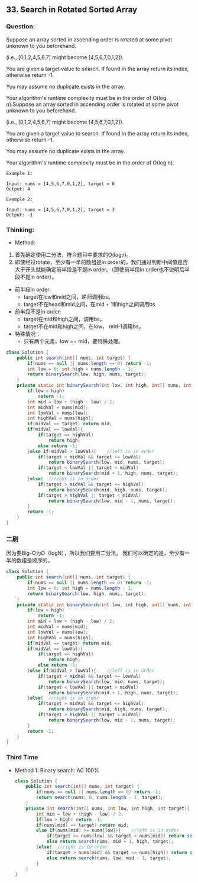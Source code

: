 ## 33. Search in Rotated Sorted Array

### Question:
Suppose an array sorted in ascending order is rotated at some pivot unknown to you beforehand.

(i.e., [0,1,2,4,5,6,7] might become [4,5,6,7,0,1,2]).

You are given a target value to search. If found in the array return its index, otherwise return -1.

You may assume no duplicate exists in the array.

Your algorithm's runtime complexity must be in the order of O(log n).Suppose an array sorted in ascending order is rotated at some pivot unknown to you beforehand.

(i.e., [0,1,2,4,5,6,7] might become [4,5,6,7,0,1,2]).

You are given a target value to search. If found in the array return its index, otherwise return -1.

You may assume no duplicate exists in the array.

Your algorithm's runtime complexity must be in the order of O(log n).

```
Example 1:

Input: nums = [4,5,6,7,0,1,2], target = 0
Output: 4

Example 2:

Input: nums = [4,5,6,7,0,1,2], target = 3
Output: -1
```

### Thinking:
* Method:
1. 首先确定使用二分法，符合题目中要求的O(logn)。
2. 即使经过rotate，至少有一半的数组是in order的，我们通过判断中间值是否大于开头就能确定前半段是不是in order。（即使前半段in order也不说明后半段不是in order）。
* 前半段in order:
	* target在low和mid之间，递归调用bs。
	* target不在head和mid之间，在mid + 1和high之间调用bs
* 前半段不是in order:
	* target在mid和high之间，调用bs。
	* target不在mid和high之间，在low， mid-1调用bs。
* 特殊情况：
	* 只有两个元素，low == mid，要特殊处理。

```Java
class Solution {
    public int search(int[] nums, int target) {
        if(nums == null || nums.length == 0) return -1;
        int low = 0; int high = nums.length - 1;
        return binarySearch(low, high, nums, target);
    }
    private static int binarySearch(int low, int high, int[] nums, int target){
        if(low > high)
            return -1;
        int mid = low + (high - low) / 2;
        int midVal = nums[mid];
        int lowVal = nums[low];
        int highVal = nums[high];
        if(midVal == target) return mid;
        if(midVal == lowVal){
            if(target == highVal)
                return high;
            else return -1;
        }else if(midVal > lowVal){    //left is in order
            if(target < midVal && target >= lowVal)
                return binarySearch(low, mid, nums, target);
            if(target < lowVal || target > midVal)
                return binarySearch(mid + 1, high, nums, target);
        }else{  //right is in order
            if(target > midVal && target <= highVal)
                return binarySearch(mid, high, nums, target);
            if(target > highVal || target < midVal)
                return binarySearch(low, mid - 1, nums, target);
        }
        return -1;
    }
}
```

### 二刷
因为要Big-O为O（logN），所以我们要用二分法。
我们可以确定的是，至少有一半的数组是顺序的。

```Java
class Solution {
    public int search(int[] nums, int target) {
        if(nums == null || nums.length == 0) return -1;
        int low = 0; int high = nums.length - 1;
        return binarySearch(low, high, nums, target);
    }
    private static int binarySearch(int low, int high, int[] nums, int target){
        if(low > high)
            return -1;
        int mid = low + (high - low) / 2;
        int midVal = nums[mid];
        int lowVal = nums[low];
        int highVal = nums[high];
        if(midVal == target) return mid;
        if(midVal == lowVal){
            if(target == highVal)
                return high;
            else return -1;
        }else if(midVal > lowVal){    //left is in order
            if(target < midVal && target >= lowVal)
                return binarySearch(low, mid, nums, target);
            if(target < lowVal || target > midVal)
                return binarySearch(mid + 1, high, nums, target);
        }else{  //right is in order
            if(target > midVal && target <= highVal)
                return binarySearch(mid, high, nums, target);
            if(target > highVal || target < midVal)
                return binarySearch(low, mid - 1, nums, target);
        }
        return -1;
    }
}
```

### Third Time
* Method 1: Binary search: AC 100%
	```Java
	class Solution {
		public int search(int[] nums, int target) {
			if(nums == null || nums.length == 0) return -1;
			return search(nums, 0, nums.length - 1, target);
		}
		private int search(int[] nums, int low, int high, int target){
			int mid = low + (high - low) / 2;
			if(low > high) return -1;
			if(nums[mid] == target) return mid;
			else if(nums[mid] >= nums[low]){    //left is in order
				if(target >= nums[low] && target < nums[mid]) return search(nums, low, mid - 1, target);
				else return search(nums, mid + 1, high, target);
			}else{  //right is in order
				if(target > nums[mid] && target <= nums[high]) return search(nums, mid + 1, high, target);
				else return search(nums, low, mid - 1, target);
			}
		}
	}
	```